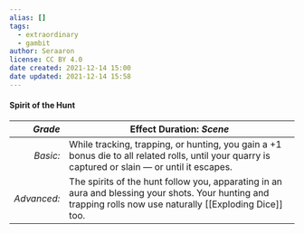 ```yaml
---
alias: []
tags:
  - extraordinary
  - gambit
author: Seraaron
license: CC BY 4.0
date created: 2021-12-14 15:00
date updated: 2021-12-14 15:58
---
```


#### Spirit of the Hunt

|   _Grade_ | Effect Duration: _Scene_                                                                                                                                                        |
| ----------: | ------------------------------------------------------------------------------------------------------------------------------------------------------------ |
|    _Basic:_ | While tracking, trapping, or hunting, you gain a +1 bonus die to all related rolls, until your quarry is captured or slain — or until it escapes.            |
| _Advanced:_ | The spirits of the hunt follow you, apparating in an aura and blessing your shots. Your hunting and trapping rolls now use naturally [[Exploding Dice]] too. |
